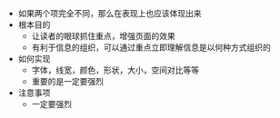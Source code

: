 
- 如果两个项完全不同，那么在表现上也应该体现出来
- 根本目的
	- 让读者的眼球抓住重点，增强页面的效果
	- 有利于信息的组织，可以通过重点立即理解信息是以何种方式组织的
- 如何实现
	- 字体，线宽，颜色，形状，大小，空间对比等等
	- 重要的是一定要强烈
- 注意事项
	- 一定要强烈
